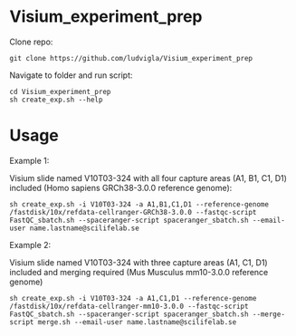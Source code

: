 # Visium_experiment_prep

Clone repo:

```
git clone https://github.com/ludvigla/Visium_experiment_prep
```

Navigate to folder and run script:

```
cd Visium_experiment_prep
sh create_exp.sh --help
```


# Usage

Example 1:

Visium slide named V10T03-324 with all four capture areas (A1, B1, C1, D1) included (Homo sapiens GRCh38-3.0.0 reference genome):

```
sh create_exp.sh -i V10T03-324 -a A1,B1,C1,D1 --reference-genome /fastdisk/10x/refdata-cellranger-GRCh38-3.0.0 --fastqc-script FastQC_sbatch.sh --spaceranger-script spaceranger_sbatch.sh --email-user name.lastname@scilifelab.se
```

Example 2:

Visium slide named V10T03-324 with three capture areas (A1, C1, D1) included and merging required (Mus Musculus mm10-3.0.0 reference genome)

```
sh create_exp.sh -i V10T03-324 -a A1,C1,D1 --reference-genome /fastdisk/10x/refdata-cellranger-mm10-3.0.0 --fastqc-script FastQC_sbatch.sh --spaceranger-script spaceranger_sbatch.sh --merge-script merge.sh --email-user name.lastname@scilifelab.se
```
